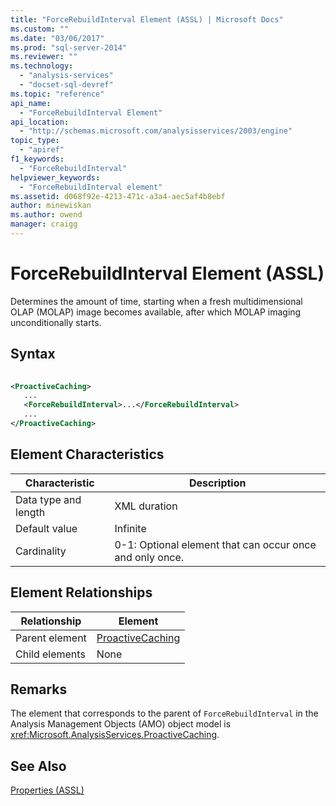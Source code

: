 ```yaml
---
title: "ForceRebuildInterval Element (ASSL) | Microsoft Docs"
ms.custom: ""
ms.date: "03/06/2017"
ms.prod: "sql-server-2014"
ms.reviewer: ""
ms.technology: 
  - "analysis-services"
  - "docset-sql-devref"
ms.topic: "reference"
api_name: 
  - "ForceRebuildInterval Element"
api_location: 
  - "http://schemas.microsoft.com/analysisservices/2003/engine"
topic_type: 
  - "apiref"
f1_keywords: 
  - "ForceRebuildInterval"
helpviewer_keywords: 
  - "ForceRebuildInterval element"
ms.assetid: d068f92e-4213-471c-a3a4-aec5af4b8ebf
author: minewiskan
ms.author: owend
manager: craigg
---
```

# ForceRebuildInterval Element (ASSL)
  Determines the amount of time, starting when a fresh multidimensional OLAP (MOLAP) image becomes available, after which MOLAP imaging unconditionally starts.  
  
## Syntax  
  
```xml  
  
<ProactiveCaching>  
   ...  
   <ForceRebuildInterval>...</ForceRebuildInterval>  
   ...  
</ProactiveCaching>  
```  
  
## Element Characteristics  
  
|Characteristic|Description|  
|--------------------|-----------------|  
|Data type and length|XML duration|  
|Default value|Infinite|  
|Cardinality|0-1: Optional element that can occur once and only once.|  
  
## Element Relationships  
  
|Relationship|Element|  
|------------------|-------------|  
|Parent element|[ProactiveCaching](../objects/proactivecaching-element-assl.md)|  
|Child elements|None|  
  
## Remarks  
 The element that corresponds to the parent of `ForceRebuildInterval` in the Analysis Management Objects (AMO) object model is <xref:Microsoft.AnalysisServices.ProactiveCaching>.  
  
## See Also  
 [Properties &#40;ASSL&#41;](properties-assl.md)  
  
  
